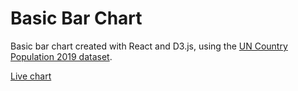 # Basic Bar Chart

Basic bar chart created with React and D3.js, using the [UN Country Population 2019 dataset](https://gist.githubusercontent.com/curran/0ac4077c7fc6390f5dd33bf5c06cb5ff/raw/605c54080c7a93a417a3cea93fd52e7550e76500/UN_Population_2019.csv).

[Live chart](https://zoeferencova.github.io/basic-bar-chart/)
